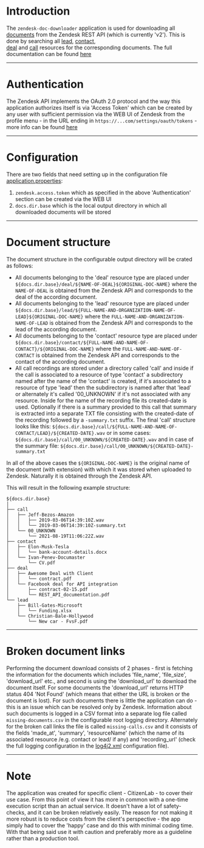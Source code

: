 # Introduction

The `zendesk-doc-downloader` application is used for downloading all 
[documents](https://developer.zendesk.com/api-reference/sales-crm/resources/documents) from the Zendesk REST API (which 
is currently 'v2'). This is done by searching all 
[lead](https://developer.zendesk.com/api-reference/sales-crm/resources/leads), 
[contact](https://developer.zendesk.com/api-reference/sales-crm/resources/contacts),  
[deal](https://developer.zendesk.com/api-reference/sales-crm/resources/deals) and
[call](https://developer.zendesk.com/api-reference/sales-crm/resources/calls) resources for the corresponding documents. 
The full documentation can be found [here](https://developer.zendesk.com/documentation "Zendesk API documentation") 

---

# Authentication

The Zendesk API implements the OAuth 2.0 protocol and the way this application authorizes itself is via 'Access Token'
which can be created by any user with sufficient permission via the WEB UI of Zendesk from the profile menu - in the URL 
ending in `https://...com/settings/oauth/tokens` - more info can be found
[here](https://developer.zendesk.com/documentation/ticketing/working-with-oauth/creating-and-using-oauth-tokens-with-the-api/)

---

# Configuration

There are two fields that need setting up in the configuration file 
[application.properties](src/main/resources/application.properties):
1. `zendesk.access.token` which as specified in the above 'Authentication' section can be created via the WEB UI
2. `docs.dir.base` which is the local output directory in which all downloaded documents will be stored

---

# Document structure

The document structure in the configurable output directory will be crated as follows:
* All documents belonging to the 'deal' resource type are placed under 
  `${docs.dir.base}/deal/${NAME-OF-DEAL}${ORIGINAL-DOC-NAME}` where the `NAME-OF-DEAL` is obtained from the Zendesk API 
  and corresponds to the deal of the according document.
* All documents belonging to the 'lead' resource type are placed under
  `${docs.dir.base}/lead/${FULL-NAME-AND-ORGANIZATION-NAME-OF-LEAD}${ORIGINAL-DOC-NAME}` where the
  `FULL-NAME-AND-ORGANIZATION-NAME-OF-LEAD` is obtained from the Zendesk API and corresponds to the lead of the 
  according document.
* All documents belonging to the 'contact' resource type are placed under
  `${docs.dir.base}/contact/${FULL-NAME-AND-NAME-OF-CONTACT}/${ORIGINAL-DOC-NAME}` where the 
  `FULL-NAME-AND-NAME-OF-CONTACT` is obtained from the Zendesk API and corresponds to the contact of the according 
  document.
* All call recordings are stored under a directory called 'call' and inside if the call is associated to a resource of
  type 'contact' a subdirectory named after the name of the 'contact' is created, if it's associated to a resource of 
  type 'lead' then the subdirectory is named after that 'lead' or alternately it's called '00_UNKNOWN' if it's not 
  associated with any resource. Inside for the name of the recording file its created-date is used. Optionally if there 
  is a summary provided to this call that summary is extracted into a separate TXT file consisting with the created-date 
  of the recording followed by a `-summary.txt` suffix. The final 'call' structure looks like this: 
  `${docs.dir.base}/call/${FULL-NAME-AND-NAME-OF-CONTACT/LEAD}/${CREATED-DATE}.wav` or in some cases:
  `${docs.dir.base}/call/00_UNKNOWN/${CREATED-DATE}.wav` and in case of the summary file:
  `${docs.dir.base}/call/00_UNKNOWN/${CREATED-DATE}-summary.txt`

In all of the above cases the `${ORIGINAL-DOC-NAME}` is the original name of the document (with extension) with which it 
was stored when uploaded to Zendesk. Naturally it is obtained through the Zendesk API.

This will result in the following example structure:

```
${docs.dir.base}
│
├── call
│   ├── Jeff-Bezos-Amazon
│   │   ├── 2019-03-06T14:39:10Z.wav
│   │   └── 2019-03-06T14:39:10Z-summary.txt
│   └── 00_UNKNOWN
│       └── 2021-08-19T11:06:22Z.wav
├── contact
│   ├── Elon-Musk-Tesla
│   │   └── bank-account-details.docx
│   └── Ivan-Penev-Documaster
│       └── CV.pdf
├── deal
│   ├── Awesome Deal with Client
│   │   └── contract.pdf
│   └── Facebook deal for API integration
│       ├── contract-02-15.pdf
│       └── REST_API_documentation.pdf
└── lead
    ├── Bill-Gates-Microsoft
    │   └── Funding.xlsx
    └── Christian-Bale-Hollywood
        └── New car - FvsF.pdf
```

---

# Broken document links

Performing the document download consists of 2 phases - first is fetching the information for the documents which 
includes 'file_name', 'file_size', 'download_url' etc., and second is using the 'download_url' to download the document
itself. For some documents the 'download_url' returns HTTP status 404 'Not Found' (which means that either the URL is 
broken or the document is lost). For such documents there is little the application can do - this is an issue which can 
be resolved only by Zendesk. Information about such documents is logged in a CSV format into a separate log file called 
`missing-documents.csv` in the configurable root logging directory. Alternately for the broken call links the file is 
called `missing-calls.csv` and it consists of the fields 'made_at', 'summary', 'resourceName' (which the name of its 
associated resource /e.g. contact or lead/ if any) and 'recording_url' (check the full logging configuration in the
[log4j2.xml](src/main/resources/log4j2.xml) configuration file).

---

# Note

The application was created for specific client - CitizenLab - to cover their use case. From this point of view it
has more in common with a one-time execution script than an actual service. It doesn't have a lot of safety-checks, and
it can be broken relatively easily. The reason for not making it more robust is to reduce costs from the client's
perspective - the app simply had to cover the 'happy' case and do this with minimal coding time.
With that being said use it with caution and preferably more as a guideline rather than a production tool.
